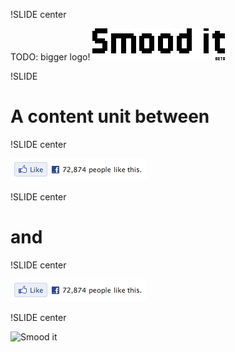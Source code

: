 !SLIDE center

TODO: bigger logo!
![Smood it](smoodit_logo.gif)

!SLIDE

# A content unit between

!SLIDE center

![Facebook like](facebook_like.gif)

!SLIDE center

# and

!SLIDE center

![Facebook like](facebook_like.gif)

!SLIDE center

![Smood it](smoodit_screenshot.jpg)